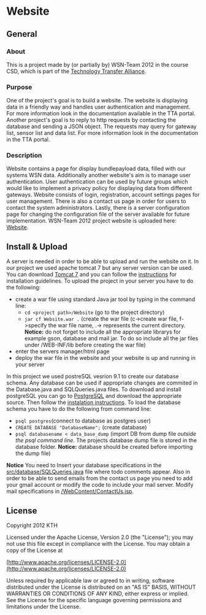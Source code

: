 # Website 

## General
### About
This is a project made by (or partially by) WSN-Team 2012 in the course CSD, which is part of the [Technology Transfer Alliance](http://ttaportal.org/).
### Purpose
One of the project's goal is to build a website. The website is displaying data in a friendly way and handles user authentication and management. For more information look in the documentation available in the TTA portal.
Another project's goal is to reply to http requests by contacting the database and sending a JSON object. The requests may query for gateway list, sensor list and data list. For more information look in the documentation in the TTA portal.
### Description
Website contains a page for display bundlepayload data, filled with our systems WSN data. Additionally another website's aim is to manage user authentication. User authentication can be used by future groups which would like to implement a privacy policy for displaying data from different gateways. Website consists of login, registration, account settings pages for user management. There is also a contact us page in order for users to contact the system administrators. Lastly, there is a server configuration page for changing the configuration file of the server available for future implementation. WSN-Team 2012 project website is uploaded here: [Website](https://github.com/WSN-2012/Website).

## Install & Upload
A server is needed in order to be able to upload and run the website on it. In our project we used apache tomcat 7 but any server version can be used. You can download [Tomcat 7](http://tomcat.apache.org/download-70.cgi) and you can follow the [instructions](http://tomcat.apache.org/tomcat-7.0-doc/setup.html) for installation guidelines. To upload the project in your server you have to do the following:
* create a war file using standard Java jar tool by typing in the command line:
  * `cd <project path>/Website` (go to the project directory)
  * `jar cf Website.war .` (create the war file (c->create war file, f->specify the war file name, .-> represents the current directory. **Notice:** do not forget to include all the appropriate librarys for example gson, database and mail jar. To do so include all the jar files under /WEB-INF/lib before creating the war file)
* enter the servers manager/html page
* deploy the war file in the website and your website is up and running in your server

In this project we used postreSQL vesrion 9.1 to create our database schema. Any database can be used if appropriate changes are commited in the Database.java and SQLQueries.java files.
To download and install postgreSQL you can go to [PostgreSQL](http://www.postgresql.org/download/) and download the appropriate source. Then follow the [instalation instructions](http://www.postgresql.org/docs/9.1/interactive/index.html). To load the database schema you have to do the following from command line:
* `psql postgres`(connect to database as postgres user)
* `CREATE DATABASE "DatabaseName";` (create database)
* `psql databasename < data_base_dump` (import DB from dump file *outside the psql command line*. The projects database dump file is stored in the database folder. **Notice:** database should be created before importing the dump file)

**Notice** 
You need to Insert your database specifications in the [src/database/SQLQueries.java](https://github.com/WSN-2012/Website/blob/master/src/database/SQLQueries.java) file where todo comments appear. Also in order to be able to send emails from the contact us page you need to add your gmail account or modify the code to include your mail server. Modify mail specifications in [/WebContent/ContactUs.jsp](https://github.com/WSN-2012/Website/blob/master/WebContent/ContactUs.jsp).

## License
Copyright 2012 KTH

   Licensed under the Apache License, Version 2.0 (the "License");
   you may not use this file except in compliance with the License.
   You may obtain a copy of the License at

   [http://www.apache.org/licenses/LICENSE-2.0](http://www.apache.org/licenses/LICENSE-2.0)

   Unless required by applicable law or agreed to in writing, software
   distributed under the License is distributed on an "AS IS" BASIS,
   WITHOUT WARRANTIES OR CONDITIONS OF ANY KIND, either express or implied.
   See the License for the specific language governing permissions and
   limitations under the License.

